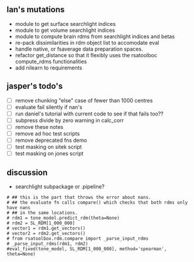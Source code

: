 ## Ian's mutations

- module to get surface searchlight indices
- module to get volume searchlight indices
- module to compute brain rdms from searchlight 
indices and betas  
- re-pack dissimilarities in rdm object list to accomodate eval
- handle native, or fsaverage data preparation spaces.
- refactor get_distance so that it flexibly uses the rsatoolboc compute_rdms functionalities
- add nilearn to requirements

## jasper's todo's

- [ ] remove chunking "else" case of fewer than 1000 centres
- [ ] evaluate fail silently if nan's
- [ ] run daniel's tutorial with current code to see if that fails too??
- [ ] subpress divide by zero warning in calc_corr
- [ ] remove these notes
- [ ] remove ad hoc test scripts
- [ ] remove deprecated fns demo
- [ ] test masking on sitek script
- [ ] test masking on jones script

## discussion

- searchlight subpackage or .pipeline?

```
# ## this is the part that throws the error about nans.
# ## the evaluate fn calls compare() which checks that both rdms only have nans
# ## in the same locations. 
# rdm1 = tone_model.predict_rdm(theta=None)
# rdm2 = SL_RDM[1_000_000]
# vector1 = rdm1.get_vectors()
# vector2 = rdm2.get_vectors()
# from rsatoolbox.rdm.compare import _parse_input_rdms
# _parse_input_rdms(rdm1, rdm2)
#eval_fixed(tone_model, SL_RDM[1_000_000], method='spearman', theta=None)
```

